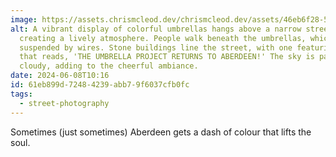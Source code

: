 ```yaml
---
image: https://assets.chrismcleod.dev/chrismcleod.dev/assets/46eb6f28-5053-49e0-9f8e-98ef5399c461.jpg
alt: A vibrant display of colorful umbrellas hangs above a narrow street,
  creating a lively atmosphere. People walk beneath the umbrellas, which are
  suspended by wires. Stone buildings line the street, with one featuring a sign
  that reads, 'THE UMBRELLA PROJECT RETURNS TO ABERDEEN!' The sky is partly
  cloudy, adding to the cheerful ambiance.
date: 2024-06-08T10:16
id: 61eb899d-7248-4239-abb7-9f6037cfb0fc
tags:
  - street-photography
---
```


Sometimes (just sometimes) Aberdeen gets a dash of colour that lifts the soul.